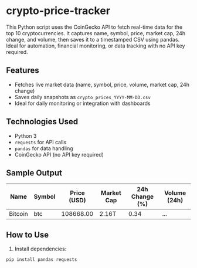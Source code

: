 # crypto-price-tracker
This Python script uses the CoinGecko API to fetch real-time data for the top 10 cryptocurrencies. It captures name, symbol, price, market cap, 24h change, and volume, then saves it to a timestamped CSV using pandas. Ideal for automation, financial monitoring, or data tracking with no API key required.

## Features
- Fetches live market data (name, symbol, price, volume, market cap, 24h change)
- Saves daily snapshots as `crypto_prices_YYYY-MM-DD.csv`
- Ideal for daily monitoring or integration with dashboards

## Technologies Used
- Python 3
- `requests` for API calls
- `pandas` for data handling
- CoinGecko API (no API key required)

## Sample Output
| Name    | Symbol | Price (USD) | Market Cap | 24h Change (%) | Volume (24h) |
|---------|--------|-------------|-------------|----------------|--------------|
| Bitcoin | btc    | 108668.00   | 2.16T       | 0.34           | ...          |

## How to Use
1. Install dependencies:
```bash
pip install pandas requests
